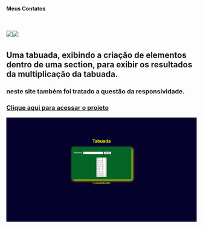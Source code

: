 #### Meus Contatos
# <a href = "mailto:joaodedeusrsfilho@gmail.com"><img src="https://img.shields.io/badge/-Gmail-%23333?style=for-the-badge&logo=gmail&logoColor=white" target="_blank"></a><a href="https://www.linkedin.com/in/joaodedeusrsfilho" target="_blank"><img src="https://img.shields.io/badge/-LinkedIn-%230077B5?style=for-the-badge&logo=linkedin&logoColor=white" target="_blank"></a>
## Uma tabuada, exibindo a criação de elementos dentro de uma section, para exibir os resultados da multiplicação da tabuada.
### neste site também foi tratado a questão da responsividade.
### <a href="https://joaodedeusrsfilho.github.io/tabuada/" target="_blank"> Clique aqui para acessar o projeto
<img src="print.png"><a/>
